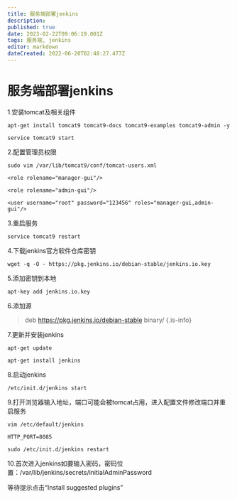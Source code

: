```yaml
---
title: 服务端部署jenkins
description: 
published: true
date: 2023-02-22T09:06:19.001Z
tags: 服务端, jenkins
editor: markdown
dateCreated: 2022-06-20T02:48:27.477Z
---
```


# 服务端部署jenkins
1.安装tomcat及相关组件

`apt-get install tomcat9 tomcat9-docs tomcat9-examples tomcat9-admin -y`

`service tomcat9 start`

2.配置管理员权限

`sudo vim /var/lib/tomcat9/conf/tomcat-users.xml`

```
<role rolename="manager-gui"/>

<role rolename="admin-gui"/>

<user username="root" password="123456" roles="manager-gui,admin-gui"/>
```

3.重启服务

`service tomcat9 restart`

4.下载jenkins官方软件仓库密钥

`wget -q -O - https://pkg.jenkins.io/debian-stable/jenkins.io.key`

5.添加密钥到本地

`apt-key add jenkins.io.key`

6.添加源

> deb https://pkg.jenkins.io/debian-stable binary/
{.is-info}


7.更新并安装jenkins

`apt-get update`

`apt-get install jenkins`

8.启动jenkins

`/etc/init.d/jenkins start`

9.打开浏览器输入地址，端口可能会被tomcat占用，进入配置文件修改端口并重启服务

```
vim /etc/default/jenkins

HTTP_PORT=8085
```
`sudo /etc/init.d/jenkins restart`

10.首次进入jenkins如要输入密码，密码位置：/var/lib/jenkins/secrets/initialAdminPassword

等待提示点击“Install suggested plugins”